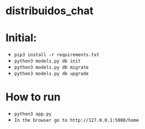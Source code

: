 # distribuidos_chat

Initial:
===========
* `pip3 install -r requirements.txt`
* `python3 models.py db init`
* `python3 models.py db migrate`
* `python3 models.py db upgrade`

How to run
==============
* `python3 app.py`
* `In the browser go to http://127.0.0.1:5000/home`


